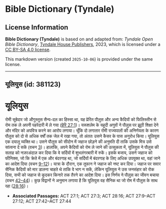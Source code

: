 # Bible Dictionary (Tyndale)

## License Information

**Bible Dictionary (Tyndale)** is based on and adapted from: _Tyndale Open Bible Dictionary_, [Tyndale House Publishers](https://tyndaleopenresources.com/), 2023, which is licensed under a [CC BY-SA 4.0 license](https://creativecommons.org/licenses/by-sa/4.0/legalcode.en).

This markdown version (created `2025-10-06`) is provided under the same license.



--------------------------------

## यूलियुस (id: 381123)

यूलियुस
=======

रोमी सूबेदार जो औगुस्तुस सैन्य\-दल का हिस्सा था, यह प्रेरित पौलुस और अन्य कैदियों को फिलिस्तीन से रोम तक ले अपनी पहरेदारी में ले गया ([प्रेरि 27:1](https://ref.ly/Acts27:1))। यरूशलेम के यहूदी अगुवों ने पौलुस पर झूठी शिक्षा देने और मंदिर को अपवित्र करने का आरोप लगाया। चूँकि दो लगातार रोमी राज्यपालों की अनिर्णयता के कारण पौलुस को दो से अधिक वर्षों तक जेल में रखा गया, तो अंततः उसने कैसर के पास अनुरोध किया। यूलियुस एक दयालु व्यक्ति था। उसने पौलुस को सीदोन में जहाज छोड़ने की अनुमति दी ताकि उसके मित्र उसे सांत्वना दे सकें (वचन [3](https://ref.ly/Acts27:3))। हालांकि, अपने कैदियों को रोम ले जाने की उत्सुकता में, यूलियुस ने पौलुस की सलाह को नज़रअंदाज़ कर दिया कि वे सर्दियों में शुभलंगरबारी में रुकें। इसके बजाय, उसने जहाज को फीनिक्स, जो कि क्रेते में एक और बंदरगाह था, जो सर्दियों में बंदरगाह के लिए अधिक उपयुक्त था, वहां जाने का आदेश दिया (वचन [9–12](https://ref.ly/Acts27:9-Acts27:12))। यात्रा के दौरान, एक तूफान ने जहाज को नष्ट कर दिया। जहाज पर सवार सैनिक कैदियों को मार डालना चाहते थे ताकि वे भाग न सकें, लेकिन यूलियुस ने उस जनसंहार को रोक दिया, सभी को जहाज से कूदकर किनारे तक तैरने का आदेश दिया। इस निर्णय ने पौलुस का जीवन बचाया (वचन [42–44](https://ref.ly/Acts27:42-Acts27:44))। कुछ विद्वानों ने अनुमान लगाया है कि यूलियुस वह सैनिक था जो रोम में पौलुस के साथ रहा ([28:16](https://ref.ly/Acts28:16))।

* **Associated Passages:** ACT 27:1; ACT 27:3; ACT 28:16; ACT 27:9–ACT 27:12; ACT 27:42–ACT 27:44

